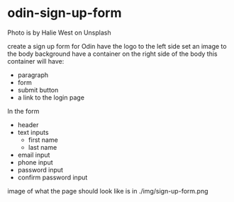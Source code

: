 # odin-sign-up-form
 Photo is by Halie West on Unsplash

 create a sign up form for Odin 
 have the logo to the left side 
 set an image to the body background
 have a container on the right side of the body 
 this container will have:
  - paragraph
  - form 
  - submit button
  - a link to the login page

 In the form 
  - header 
  - text inputs
    - first name
    - last name
  - email input
  - phone input
  - password input
  - confirm password input


image of what the page should look like is in ./img/sign-up-form.png